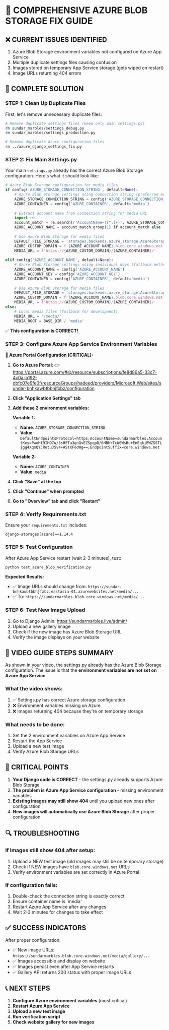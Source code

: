 # 🚀 COMPREHENSIVE AZURE BLOB STORAGE FIX GUIDE

## ❌ CURRENT ISSUES IDENTIFIED
1. Azure Blob Storage environment variables not configured on Azure App Service
2. Multiple duplicate settings files causing confusion
3. Images stored on temporary App Service storage (gets wiped on restart)
4. Image URLs returning 404 errors

## 🎯 COMPLETE SOLUTION

### STEP 1: Clean Up Duplicate Files

First, let's remove unnecessary duplicate files:

```bash
# Remove duplicate settings files (keep only main settings.py)
rm sundar_marbles/settings_debug.py
rm sundar_marbles/settings_production.py

# Remove duplicate Azure configuration files
rm ../azure_django_settings_fix.py
```

### STEP 2: Fix Main Settings.py

Your main `settings.py` already has the correct Azure Blob Storage configuration. Here's what it should look like:

```python
# Azure Blob Storage configuration for media files
if config('AZURE_STORAGE_CONNECTION_STRING', default=None):
    # Azure Blob Storage settings using connection string (preferred method)
    AZURE_STORAGE_CONNECTION_STRING = config('AZURE_STORAGE_CONNECTION_STRING')
    AZURE_CONTAINER = config('AZURE_CONTAINER', default='media')
    
    # Extract account name from connection string for media URL
    import re
    account_match = re.search(r'AccountName=([^;]+)', AZURE_STORAGE_CONNECTION_STRING)
    AZURE_ACCOUNT_NAME = account_match.group(1) if account_match else 'sundarmarbles'
    
    # Use Azure Blob Storage for media files
    DEFAULT_FILE_STORAGE = 'storages.backends.azure_storage.AzureStorage'
    AZURE_CUSTOM_DOMAIN = f'{AZURE_ACCOUNT_NAME}.blob.core.windows.net'
    MEDIA_URL = f'https://{AZURE_CUSTOM_DOMAIN}/{AZURE_CONTAINER}/'
    
elif config('AZURE_ACCOUNT_NAME', default=None):
    # Azure Blob Storage settings using individual keys (fallback method)
    AZURE_ACCOUNT_NAME = config('AZURE_ACCOUNT_NAME')
    AZURE_ACCOUNT_KEY = config('AZURE_ACCOUNT_KEY')
    AZURE_CONTAINER = config('AZURE_CONTAINER', default='media')
    
    # Use Azure Blob Storage for media files
    DEFAULT_FILE_STORAGE = 'storages.backends.azure_storage.AzureStorage'
    AZURE_CUSTOM_DOMAIN = f'{AZURE_ACCOUNT_NAME}.blob.core.windows.net'
    MEDIA_URL = f'https://{AZURE_CUSTOM_DOMAIN}/{AZURE_CONTAINER}/'
else:
    # Local media files (fallback for development)
    MEDIA_URL = '/media/'
    MEDIA_ROOT = BASE_DIR / 'media'
```

✅ **This configuration is CORRECT!**

### STEP 3: Configure Azure App Service Environment Variables

**🔧 Azure Portal Configuration (CRITICAL):**

1. **Go to Azure Portal:**
   👉 https://portal.azure.com/#@/resource/subscriptions/fe8d86a5-33c7-4c0a-b192-dbfc07e9fe0f/resourceGroups/hadeed/providers/Microsoft.Web/sites/sundar-bnhkawbtbbhjfxbz/configuration

2. **Click "Application Settings" tab**

3. **Add these 2 environment variables:**

   **Variable 1:**
   - **Name**: `AZURE_STORAGE_CONNECTION_STRING`
   - **Value**: `DefaultEndpointsProtocol=https;AccountName=sundarmarbles;AccountKey=PwoHf9IHD7u/3sHFTu3gnQvEZSpqpD/6HBhkTcW6WsBu+EnEqkjBWZSSTLjgg4XqmQYJRotuJSv4+AStKFedWg==;EndpointSuffix=core.windows.net`

   **Variable 2:**
   - **Name**: `AZURE_CONTAINER`
   - **Value**: `media`

4. **Click "Save" at the top**

5. **Click "Continue" when prompted**

6. **Go to "Overview" tab and click "Restart"**

### STEP 4: Verify Requirements.txt

Ensure your `requirements.txt` includes:
```
django-storages[azure]==1.14.4
```

### STEP 5: Test Configuration

After Azure App Service restart (wait 2-3 minutes), test:

```bash
python test_azure_blob_verification.py
```

**Expected Results:**
- ✅ Image URLs should change from: `https://sundar-bnhkawbtbbhjfxbz.eastasia-01.azurewebsites.net/media/...`
- ✅ To: `https://sundarmarbles.blob.core.windows.net/media/...`

### STEP 6: Test New Image Upload

1. Go to Django Admin: https://sundarmarbles.live/admin/
2. Upload a new gallery image
3. Check if the new image has Azure Blob Storage URL
4. Verify the image displays on your website

## 🎥 VIDEO GUIDE STEPS SUMMARY

As shown in your video, the settings.py already has the Azure Blob Storage configuration. The issue is that the **environment variables are not set on Azure App Service**.

### What the video shows:
1. ✅ Settings.py has correct Azure storage configuration
2. ❌ Environment variables missing on Azure
3. ❌ Images returning 404 because they're on temporary storage

### What needs to be done:
1. Set the 2 environment variables on Azure App Service
2. Restart the App Service
3. Upload a new test image
4. Verify Azure Blob Storage URLs

## 🚨 CRITICAL POINTS

1. **Your Django code is CORRECT** - the settings.py already supports Azure Blob Storage
2. **The problem is Azure App Service configuration** - missing environment variables
3. **Existing images may still show 404** until you upload new ones after configuration
4. **New images will automatically use Azure Blob Storage** after proper configuration

## 🔍 TROUBLESHOOTING

### If images still show 404 after setup:
1. Upload a NEW test image (old images may still be on temporary storage)
2. Check if NEW images have `blob.core.windows.net` URLs
3. Verify environment variables are set correctly in Azure Portal

### If configuration fails:
1. Double-check the connection string is exactly correct
2. Ensure container name is 'media'
3. Restart Azure App Service after any changes
4. Wait 2-3 minutes for changes to take effect

## ✅ SUCCESS INDICATORS

After proper configuration:
- ✅ New image URLs: `https://sundarmarbles.blob.core.windows.net/media/gallery/...`
- ✅ Images accessible and display on website
- ✅ Images persist even after App Service restarts
- ✅ Gallery API returns 200 status with proper image URLs

## 📞 NEXT STEPS

1. **Configure Azure environment variables** (most critical)
2. **Restart Azure App Service**
3. **Upload a new test image**
4. **Run verification script**
5. **Check website gallery for new images**
